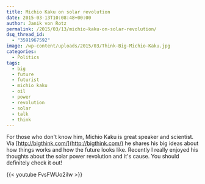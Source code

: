 ```yaml
---
title: Michio Kaku on solar revolution
date: 2015-03-13T10:08:48+00:00
author: Janik von Rotz
permalink: /2015/03/13/michio-kaku-on-solar-revolution/
dsq_thread_id:
  - "3591967592"
image: /wp-content/uploads/2015/03/Think-Big-Michio-Kaku.jpg
categories:
  - Politics
tags:
  - big
  - future
  - futurist
  - michio kaku
  - oil
  - power
  - revolution
  - solar
  - talk
  - think
---
```

For those who don't know him, Michio Kaku is great speaker and scientist. Via [http://bigthink.com/](http://bigthink.com/) he shares his big ideas about how things works and how the future looks like. Recently I really enjoyed his thoughts about the solar power revolution and it's cause. You should definitely check it out!

{{< youtube FvsFWUo2iIw >}}